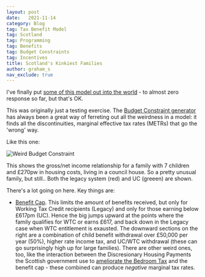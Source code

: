 ```yaml
---
layout: post
date:   2021-11-14
category: Blog
tag: Tax Benefit Model
tag: Scotland
tag: Programming
tag: Benefits
tag: Budget Constraints 
tag: Incentives
title: Scotland's Kinkiest Families
author: graham_s
nav_exclude: true
---
```


I've finally put [some of this model out into the world](https://stb.virtual-worlds.scot/bcd/) - to almost zero response so far, but that's OK.

<!--more-->

This was originally just a testing exercise. The [Budget Constraint generator](https://github.com/grahamstark/BudgetConstraints.jl) has always been a great way of ferreting out all the weirdness in a model: it finds all the discontinuities, marginal effective tax rates (METRs) that go the 'wrong' way.

Like this one:

![Weird Budget Constraint](/assets/weird_bc.png)

This shows the gross/net income relationship for a family with 7 children and £270pw in housing costs, living in a council house. So a pretty unusual family, but still.. Both the legacy system (red) and UC (greeen) are shown.

There's a lot going on here. Key things are:

* [Benefit Cap](https://www.gov.uk/benefit-cap). This limits the amount of  benefits received, but only for Working Tax Credit recipients (Legacy) and only for those earning below £617pm (UC). Hence the big jumps upward at the points where the family qualifies for WTC or earns £617, and back down in the Legacy case when WTC entitlement is exausted. The downward sections on the right are a combination of child benefit withdrawal over £50,000 per year (50%), higher rate income tax, and UC/WTC withdrawal (these can go surprisingly high up for large families). There are other weird ones, too, like the interaction between the Discresionary Housing Payments the Scottish government use to [ameliorate the Bedroom Tax](https://www.gov.scot/policies/social-security/support-with-housing-costs/) and the benefit cap - these combined can produce *negative* marginal tax rates.
